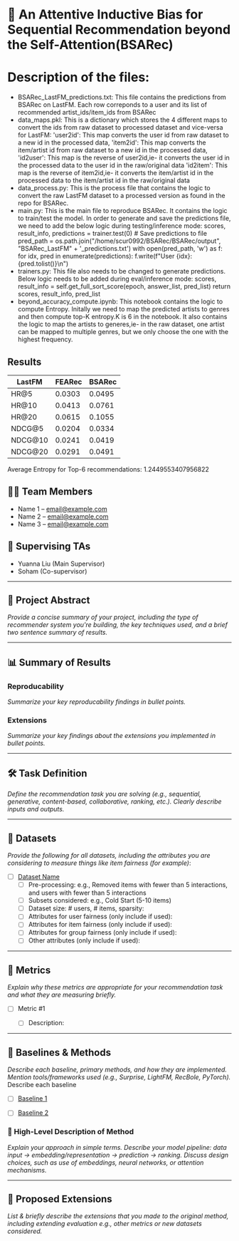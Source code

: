 # 📘 An Attentive Inductive Bias for Sequential Recommendation beyond the Self-Attention(BSARec)

# Description of the files:
- BSARec_LastFM_predictions.txt: This file contains the predictions from BSARec on LastFM. Each row correponds to a user and its list of recommended artist_ids/item_ids from BSARec
- data_maps.pkl: This is a dictionary which stores the 4 different maps to convert the ids from raw dataset to processed dataset and vice-versa for LastFM:
  'user2id': This map converts the user id from raw dataset to a new id in the processed data,
  'item2id': This map converts the item/artist id from raw dataset to a new id in the processed data,
  'id2user': This map is the reverse of user2id,ie- it converts the user id in the processed data to the user id in the raw/original data
  'id2item': This map is the reverse of item2id,ie- it converts the item/artist id in the processed data to the item/artist id in the raw/original data
- data_process.py: This is the process file that contains the logic to convert the raw LastFM dataset to a processed version as found in the repo for BSARec.
- main.py: This is the main file to reproduce BSARec. It contains the logic to train/test the model. In order to generate and save the predictions file, we need to add the below logic during testing/inference mode:
            scores, result_info, predictions = trainer.test(0)
            # Save predictions to file
            pred_path = os.path.join("/home/scur0992/BSARec/BSARec/output", "BSARec_LastFM" + '_predictions.txt')
            with open(pred_path, 'w') as f:
                for idx, pred in enumerate(predictions):
                    f.write(f"User {idx}: {pred.tolist()}\n")
- trainers.py: This file also needs to be changed to generate predictions. Below logic needs to  be added during eval/inference mode:
            scores, result_info = self.get_full_sort_score(epoch, answer_list, pred_list)
            return scores, result_info, pred_list
- beyond_accuracy_compute.ipynb: This notebook contains the logic to compute Entropy. Initally we need to map the predicted artists to genres and then compute top-K entropy.K is 6 in the notebook. It also contains the logic to map the artists to generes,ie- in the raw dataset, one artist can be mapped to multiple genres, but we only choose the one with the highest frequency.
   
## Results

| LastFM   | FEARec   | BSARec   |
|----------|----------|----------|
| HR@5     | 0.0303   | 0.0495   |
| HR@10    | 0.0413   | 0.0761   |
| HR@20    | 0.0615   | 0.1055   |
| NDCG@5   | 0.0204   | 0.0334   |
| NDCG@10  | 0.0241   | 0.0419   |
| NDCG@20  | 0.0291   | 0.0491   |

Average Entropy for Top-6 recommendations: 1.2449553407956822

## 🧑‍💻 Team Members
- Name 1 – email@example.com  
- Name 2 – email@example.com  
- Name 3 – email@example.com  

## 👥 Supervising TAs
- Yuanna Liu (Main Supervisor)
- Soham (Co-supervisor)


---

## 🧾 Project Abstract
_Provide a concise summary of your project, including the type of recommender system you're building, the key techniques used, and a brief two sentence summary of results._

---

## 📊 Summary of Results


### Reproducability 

_Summarize your key reproducability findings in bullet points._

### Extensions

_Summarize your key findings about the extensions you implemented in bullet points._

---

## 🛠️ Task Definition
_Define the recommendation task you are solving (e.g., sequential, generative, content-based, collaborative, ranking, etc.). Clearly describe inputs and outputs._

---

## 📂 Datasets

_Provide the following for all datasets, including the attributes you are considering to measure things like item fairness (for example)_:

- [ ] [Dataset Name](Link-to-dataset-DOI-or-URL)
  - [ ] Pre-processing: e.g., Removed items with fewer than 5 interactions, and users with fewer than 5 interactions
  - [ ] Subsets considered: e.g., Cold Start (5-10 items)
  - [ ] Dataset size: # users, # items, sparsity:
  - [ ] Attributes for user fairness (only include if used):
  - [ ] Attributes for item fairness (only include if used):
  - [ ] Attributes for group fairness (only include if used):
  - [ ] Other attributes (only include if used):

---

## 📏 Metrics

_Explain why these metrics are appropriate for your recommendation task and what they are measuring briefly._

- [ ] Metric #1
  - [ ] Description:


---

## 🔬 Baselines & Methods

_Describe each baseline, primary methods, and how they are implemented. Mention tools/frameworks used (e.g., Surprise, LightFM, RecBole, PyTorch)._
Describe each baseline
- [ ] [Baseline 1](Link-to-reference)
- [ ] [Baseline 2](Link-to-reference)



### 🧠 High-Level Description of Method

_Explain your approach in simple terms. Describe your model pipeline: data input → embedding/representation → prediction → ranking. Discuss design choices, such as use of embeddings, neural networks, or attention mechanisms._

---

## 🌱 Proposed Extensions

_List & briefly describe the extensions that you made to the original method, including extending evaluation e.g., other metrics or new datasets considered._



